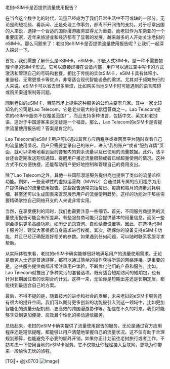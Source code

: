 老挝eSIM卡是否提供流量使用报告？

在当今这个数字化的时代，流量已经成为了我们日常生活中不可或缺的一部分。无论是刷短视频、看新闻、还是处理工作事务，都离不开网络的支持。对于经常出国的人来说，选择一个合适的国际漫游服务显得尤为重要。而老挝作为东南亚的一个重要国家，近年来旅游业和经济都有了显著的发展，越来越多的人开始关注老挝的eSIM卡。那么问题来了：老挝的eSIM卡是否提供流量使用报告呢？让我们一起深入探讨一下。

首先，我们需要了解什么是eSIM卡。eSIM卡，即嵌入式SIM卡，是一种不需要物理卡槽的SIM卡形式。它可以直接焊接在设备内部，用户可以通过空中写卡的方式激活和管理自己的号码和套餐。相比于传统的实体SIM卡，eSIM卡具有体积小、重量轻、无需更换卡等优点，非常适合现代智能设备的需求。尤其对于频繁旅行的人来说，eSIM卡可以省去很多麻烦，比如购买当地SIM卡时可能遇到的语言障碍或购买渠道限制等问题。

回到老挝的eSIM卡，目前市场上提供这种服务的公司主要有几家。其中一家比较知名的公司是Lao Telecom，它是老挝最大的电信运营商之一。Lao Telecom提供的eSIM卡服务不仅覆盖范围广，而且支持多种语言，包括中文、英文和老挝语，这对于中国游客来说无疑是一个福音。那么，Lao Telecom的eSIM卡是否提供流量使用报告呢？答案是肯定的。

Lao Telecom的eSIM卡用户可以通过其官方应用程序或者网页平台随时查看自己的流量使用情况。用户只需要登录自己的账户，进入“我的账户”或者“服务详情”页面，就可以清晰地看到当前套餐内的剩余流量以及已使用的流量数据。此外，该平台还会定期发送短信通知，提醒用户接近流量限额或者已经超量使用的情况。这种方式不仅方便快捷，还能帮助用户更好地控制和管理自己的费用支出。

除了Lao Telecom之外，其他一些国际漫游服务提供商也提供了类似的流量监控功能。例如，一些全球性的虚拟运营商（MVNO）会通过其专属的应用程序为用户提供详细的流量使用报告。这些报告通常包括每日、每周和每月的流量消耗明细，甚至还可以生成图表来直观展示用户的流量使用趋势。这样的功能对于那些需要精确掌控自己网络开支的人来说非常实用。

当然，在享受便利的同时，我们也需要注意一些细节。首先，不同服务商提供的流量使用报告可能会有所差异。有些服务商可能只会提供基本的用量信息，而另一些则会提供更多高级功能，如历史记录查询、自动续费设置等。因此，在选择eSIM卡服务时，建议大家根据自身需求进行权衡。其次，确保你的设备支持eSIM卡功能，并且已经正确配置好相关的参数。如果遇到任何问题，可以随时联系客服寻求帮助。

从实际体验来看，老挝的eSIM卡确实能够很好地满足用户的流量使用需求。无论是商务人士还是普通游客，都可以通过简单的操作获得所需的网络连接。更重要的是，这些服务提供商都非常注重用户体验，不断优化他们的产品和服务。比如，Lao Telecom就推出了多种灵活的套餐选项，既有适合短期访问的短期包，也有针对长期居住者的长期合约计划。这样一来，无论你是短期出差还是长期定居，都能找到最适合自己的方案。

最后，不得不提的是，随着技术的进步和社会的发展，未来老挝的eSIM卡服务还有很大的提升空间。我们可以期待更多创新的功能被引入到这一领域中，比如更加智能化的流量分配机制、更高效的跨国漫游协作等。相信在不久的将来，我们将能够享受到更加便捷、高效且个性化的移动通信服务。

总结起来，老挝的eSIM卡确实提供了流量使用报告的服务，无论是通过官方应用程序还是短信提醒，都能够让用户清楚地掌握自己的流量状况。这不仅有助于合理规划预算，也能避免不必要的额外开销。如果你正计划前往老挝旅行或者工作，不妨考虑一下使用当地的eSIM卡服务。它不仅能让你轻松接入互联网，更能为你带来一段愉快无忧的旅程。

[TG💪+ @jx0703 ![Image](https://github.com/user-attachments/assets/dbca1d08-cadb-493c-b0ec-ad6f7a83f270)]